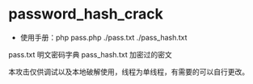 # password_hash_crack

- 使用手册：php pass.php ./pass.txt ./pass_hash.txt

pass.txt 明文密码字典
pass_hash.txt 加密过的密文


本攻击仅供调试以及本地破解使用，线程为单线程，有需要的可以自行更改。
